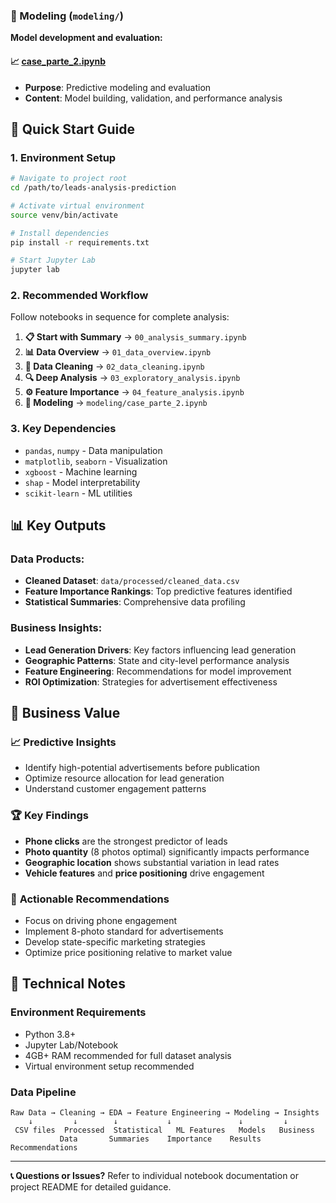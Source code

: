 

### 🎯 Modeling (`modeling/`)
**Model development and evaluation:**

#### 📈 [case_parte_2.ipynb](./modeling/case_parte_2.ipynb)
- **Purpose**: Predictive modeling and evaluation
- **Content**: Model building, validation, and performance analysis

## 🚀 Quick Start Guide

### 1. **Environment Setup**
```bash
# Navigate to project root
cd /path/to/leads-analysis-prediction

# Activate virtual environment
source venv/bin/activate

# Install dependencies
pip install -r requirements.txt

# Start Jupyter Lab
jupyter lab
```

### 2. **Recommended Workflow**
Follow notebooks in sequence for complete analysis:

1. **📋 Start with Summary** → `00_analysis_summary.ipynb`
2. **📊 Data Overview** → `01_data_overview.ipynb`  
3. **🧹 Data Cleaning** → `02_data_cleaning.ipynb`
4. **🔍 Deep Analysis** → `03_exploratory_analysis.ipynb`
5. **⚙️ Feature Importance** → `04_feature_analysis.ipynb`
6. **🎯 Modeling** → `modeling/case_parte_2.ipynb`

### 3. **Key Dependencies**
- `pandas`, `numpy` - Data manipulation
- `matplotlib`, `seaborn` - Visualization  
- `xgboost` - Machine learning
- `shap` - Model interpretability
- `scikit-learn` - ML utilities

## 📊 Key Outputs

### Data Products:
- **Cleaned Dataset**: `data/processed/cleaned_data.csv`
- **Feature Importance Rankings**: Top predictive features identified
- **Statistical Summaries**: Comprehensive data profiling

### Business Insights:
- **Lead Generation Drivers**: Key factors influencing lead generation
- **Geographic Patterns**: State and city-level performance analysis
- **Feature Engineering**: Recommendations for model improvement
- **ROI Optimization**: Strategies for advertisement effectiveness

## 🎯 Business Value

### 📈 **Predictive Insights**
- Identify high-potential advertisements before publication
- Optimize resource allocation for lead generation
- Understand customer engagement patterns

### 🏆 **Key Findings**
- **Phone clicks** are the strongest predictor of leads
- **Photo quantity** (8 photos optimal) significantly impacts performance  
- **Geographic location** shows substantial variation in lead rates
- **Vehicle features** and **price positioning** drive engagement

### 💼 **Actionable Recommendations**
- Focus on driving phone engagement 
- Implement 8-photo standard for advertisements
- Develop state-specific marketing strategies
- Optimize price positioning relative to market value

## 🔧 Technical Notes

### **Environment Requirements**
- Python 3.8+
- Jupyter Lab/Notebook
- 4GB+ RAM recommended for full dataset analysis
- Virtual environment setup recommended

### **Data Pipeline**
```
Raw Data → Cleaning → EDA → Feature Engineering → Modeling → Insights
    ↓         ↓        ↓           ↓               ↓         ↓
 CSV files  Processed  Statistical   ML Features   Models   Business
           Data       Summaries    Importance    Results   Recommendations
```

---

**📞 Questions or Issues?** Refer to individual notebook documentation or project README for detailed guidance.
